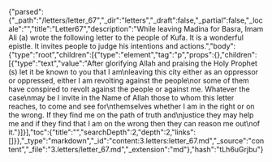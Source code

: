 {"parsed":{"_path":"/letters/letter_67","_dir":"letters","_draft":false,"_partial":false,"_locale":"","title":"Letter67","description":"While leaving Madina for Basra, Imam Ali (a) wrote the following letter to the people of Kufa. It is a wonderful epistle. It invites people to judge his intentions and actions.","body":{"type":"root","children":[{"type":"element","tag":"p","props":{},"children":[{"type":"text","value":"After glorifying Allah and praising the Holy Prophet (s) let it be known to you that I am\nleaving this city either as an oppressor or oppressed, either I am revolting against the people\nor some of them have conspired to revolt against the people or against me. Whatever the case\nmay be I invite in the Name of Allah those to whom this letter reaches, to come and see for\nthemselves whether I am in the right or on the wrong. If they find me on the path of truth and\njustice they may help me and if they find that I am on the wrong then they can reason me out\nof it."}]}],"toc":{"title":"","searchDepth":2,"depth":2,"links":[]}},"_type":"markdown","_id":"content:3.letters:letter_67.md","_source":"content","_file":"3.letters/letter_67.md","_extension":"md"},"hash":"tLh6uGrjbu"}
